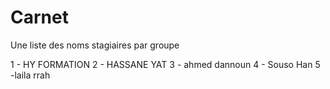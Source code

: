 # Carnet

Une liste des noms stagiaires par groupe

1 - HY FORMATION
2 - HASSANE YAT
3 - ahmed dannoun
4 - Souso Han
5 -laila rrah

